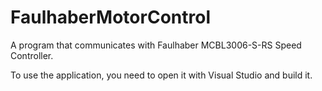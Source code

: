 # FaulhaberMotorControl
A program that communicates with Faulhaber MCBL3006-S-RS Speed Controller.

To use the application, you need to open it with Visual Studio and build it.
